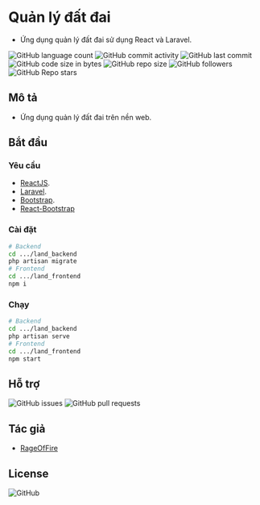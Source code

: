 # Quản lý đất đai

* Ứng dụng quản lý đất đai sử dụng React và Laravel.

![GitHub language count](https://img.shields.io/github/languages/count/RageOfFire/Land-management)
![GitHub commit activity](https://img.shields.io/github/commit-activity/m/RageOfFire/Land-management)
![GitHub last commit](https://img.shields.io/github/last-commit/RageOfFire/Land-management)
![GitHub code size in bytes](https://img.shields.io/github/languages/code-size/RageOfFire/Land-management)
![GitHub repo size](https://img.shields.io/github/repo-size/RageOfFire/Land-management)
![GitHub followers](https://img.shields.io/github/followers/RageOfFire)
![GitHub Repo stars](https://img.shields.io/github/stars/RageOfFire/Land-management)

## Mô tả

* Ứng dụng quản lý đất đai trên nền web.

## Bắt đầu

### Yêu cầu

* [ReactJS](https://reactjs.org/).
* [Laravel](https://laravel.com/).
* [Bootstrap](https://getbootstrap.com/).
* [React-Bootstrap](https://react-bootstrap.github.io/)

### Cài đặt

```sh
# Backend
cd .../land_backend
php artisan migrate
# Frontend
cd .../land_frontend
npm i
```

### Chạy

```sh
# Backend
cd .../land_backend
php artisan serve
# Frontend
cd .../land_frontend
npm start
```

## Hỗ trợ

![GitHub issues](https://img.shields.io/github/issues/RageOfFire/Land-management)
![GitHub pull requests](https://img.shields.io/github/issues-pr/RageOfFire/Land-management)

## Tác giả

* [RageOfFire](https://github.com/RageOfFire)

## License

![GitHub](https://img.shields.io/github/license/RageOfFire/Land-management)
